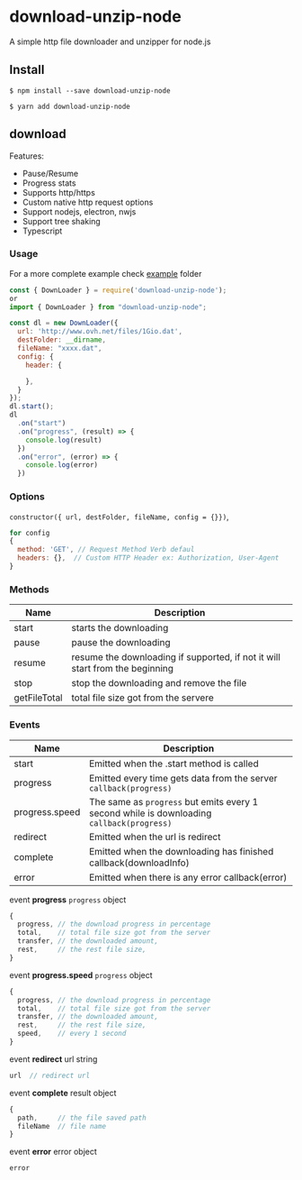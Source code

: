 # download-unzip-node
A simple http file downloader and unzipper for node.js
## Install

```
$ npm install --save download-unzip-node
```
```
$ yarn add download-unzip-node
```
## download
Features:
- Pause/Resume
- Progress stats
- Supports http/https
- Custom native http request options
- Support nodejs, electron, nwjs
- Support tree shaking
- Typescript
### Usage

For a more complete example check [example](example/) folder

```javascript
const { DownLoader } = require('download-unzip-node');
or
import { DownLoader } from "download-unzip-node";

const dl = new DownLoader({
  url: 'http://www.ovh.net/files/1Gio.dat',
  destFolder: __dirname,
  fileName: "xxxx.dat",
  config: {
    header: {

    },
  }
});
dl.start();
dl
  .on("start")
  .on("progress", (result) => {
    console.log(result)
  })
  .on("error", (error) => {
    console.log(error)
  })
```
### Options

`constructor({ url, destFolder, fileName, config = {}})`,

```javascript
for config
{
  method: 'GET', // Request Method Verb defaul 
  headers: {},  // Custom HTTP Header ex: Authorization, User-Agent
}
```

### Methods

| Name     	| Description                                                                 |
|----------	|---------------------------------------------------------------------------	|
| start  	| starts the downloading                                                       	|
| pause  	| pause the downloading                                                        	|
| resume 	| resume the downloading if supported, if not it will start from the beginning 	|
| stop   	| stop the downloading and remove the file                                     	|
| getFileTotal | total file size got from the servere 


### Events

| Name      | Description                                                                 |         
|----------	|---------------------------------------------------------------------------	| 	                        
| start        	 | Emitted when the .start method is called                                                  |
| progress     	 | Emitted every time gets data from the server `callback(progress)` 	                       |       
| progress.speed | The same as `progress` but emits every 1 second while is downloading `callback(progress)` |
| redirect       | Emitted when the url is redirect                                                          |
| complete       | Emitted when the downloading has finished callback(downloadInfo)                          |
| error          | Emitted when there is any error callback(error)                                           |

event **progress** `progress` object
```javascript
{
  progress, // the download progress in percentage
  total,    // total file size got from the server
  transfer, // the downloaded amount,
  rest,     // the rest file size,
}
```
event **progress.speed** `progress` object
```javascript
{
  progress, // the download progress in percentage
  total,    // total file size got from the server
  transfer, // the downloaded amount,
  rest,     // the rest file size,
  speed,    // every 1 second
}
```
event **redirect** url string
```javascript
url  // redirect url
```
event **complete** result object
```javascript
{
  path,     // the file saved path
  fileName  // file name
}  
```
event **error** error object
```javascript
error 
```